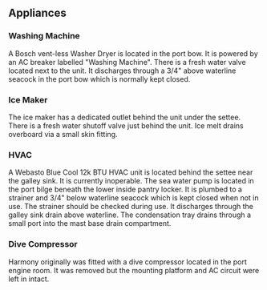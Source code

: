 ## Appliances
### Washing Machine
A Bosch vent-less Washer Dryer is located in the port bow. It is powered by an AC breaker labelled "Washing Machine". There is a fresh water valve located next to the unit. It discharges through a 3/4" above waterline seacock in the port bow which is normally kept closed. 
### Ice Maker
The ice maker has a dedicated outlet behind the unit under the settee. There is a fresh water shutoff valve just behind the unit. Ice melt drains overboard via a small skin fitting.
### HVAC
A Webasto Blue Cool 12k BTU HVAC unit is located behind the settee near the galley sink. It is currently inoperable. The sea water pump is located in the port bilge beneath the lower inside pantry locker. It is plumbed to a strainer and 3/4" below waterline seacock which is kept closed when not in use. The strainer should be checked during use. It discharges through the galley sink drain above waterline. The condensation tray drains through a small port into the mast base drain compartment.
### Dive Compressor
Harmony originally was fitted with a dive compressor located in the port engine room. It was removed but the mounting platform and AC circuit were left in intact.